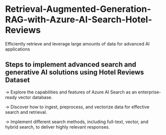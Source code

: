 # Retrieval-Augmented-Generation-RAG-with-Azure-AI-Search-Hotel-Reviews

Efficiently retrieve and leverage large amounts of data for advanced AI applications
 
## Steps to implement advanced search and generative AI solutions using Hotel Reviews Dataset

-> Explore the capabilities and features of Azure AI Search as an enterprise-ready vector database.

-> Discover how to ingest, preprocess, and vectorize data for effective search and retrieval. 

-> Implement different search methods, including full-text, vector, and hybrid search, to deliver highly relevant responses.
